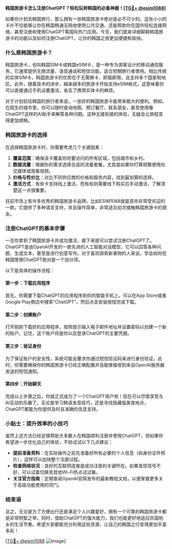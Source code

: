 **韩国旅游卡怎么注册ChatGPT？轻松玩转韩国的必备神器！[[TG💪+ @esim1088](https://t.me/s/esim1088)]**

如果你计划去韩国旅行，那么拥有一张韩国旅游卡绝对是必不可少的。这张小小的卡片不仅能够让你在韩国畅通无阻地使用公共交通，还能帮助你在国外轻松连接网络，甚至注册和使用ChatGPT等国际热门应用。今天，我们就来详细聊聊韩国旅游卡的功能以及如何注册ChatGPT，让你的韩国之旅更加便捷和愉快。

### 什么是韩国旅游卡？

韩国旅游卡，也叫韩国SIM卡或韩国eSIM卡，是一种专为游客设计的移动通信服务。它通常提供无限流量、语音通话和短信功能，适合短期旅行者使用。相比传统的实体SIM卡，韩国旅游卡的优势在于无需换卡、即插即用，且支持多个国家和地区。此外，随着技术的进步，越来越多的旅游卡开始支持eSIM格式，这意味着你可以直接通过手机设置激活，省去了携带实体卡的麻烦。

对于计划前往韩国的旅行者来说，一张好的韩国旅游卡能带来极大的便利。例如，在陌生的城市里，你可以随时查询地图、预订餐厅、联系朋友，甚至使用像ChatGPT这样的AI助手来解答各种问题。这种无缝衔接的体验，无疑会让旅程变得更加顺畅。

### 韩国旅游卡的选择

在选择韩国旅游卡时，你需要考虑几个关键因素：

1. **覆盖范围**：确保该卡覆盖你将要访问的所有区域，包括城市和乡村。
2. **数据流量**：根据你的需求选择合适的流量套餐，尤其是如果你打算频繁使用社交媒体或观看视频。
3. **价格与性价比**：对比不同供应商的价格和服务内容，找到最划算的选择。
4. **激活方式**：有些卡支持线上激活，而有些则需要线下购买后手动激活，了解清楚这一点很重要。

目前市场上有许多优秀的韩国旅游卡品牌，比如ESIM1088就是其中非常受欢迎的一款。它提供了多种语言支持，并且操作简单，非常适合初次接触韩国旅游卡的朋友。

### 注册ChatGPT的基本步骤

一旦你拿到了韩国旅游卡并成功激活，接下来就可以尝试注册ChatGPT了。ChatGPT是由OpenAI开发的一款先进的人工智能对话模型，它可以回答各种问题、生成文本，甚至是进行创意写作。对于喜欢探索新事物的人来说，学会如何在韩国使用ChatGPT绝对是一个加分项。

以下是具体的操作流程：

#### 第一步：下载应用程序
首先，你需要下载ChatGPT的应用程序到你的智能手机上。可以在App Store或者Google Play商店中搜索“ChatGPT”，然后点击安装按钮完成下载。

#### 第二步：创建账户
打开刚刚下载好的应用程序，按照提示输入电子邮件地址并设置密码以创建一个新的账户。记住，这个账户将是你以后登录ChatGPT的主要凭据。

#### 第三步：验证身份
为了保证账户的安全性，系统可能会要求你通过短信验证码来进行身份验证。此时，你需要确保你的韩国旅游卡已经正确配置并且能够接收到来自OpenAI服务器发送的短信通知。

#### 第四步：开始聊天
完成以上步骤之后，你就正式成为了一个ChatGPT用户啦！现在可以尽情享受与AI互动的乐趣了。无论是学习韩语发音技巧，还是寻找隐藏版美食地点，ChatGPT都能为你提供及时且准确的信息支持。

### 小贴士：提升效率的小技巧

虽然上述方法已经足够帮助大多数人在韩国顺利注册并使用ChatGPT，但如果你希望进一步优化自己的体验，不妨试试以下几点建议：

- **提前准备资料**：在实际操作之前先准备好所有必要的个人信息（如身份证件照片），这样可以加快整个注册过程。
- **检查网络状况**：良好的互联网连接是成功注册的关键所在。如果发现信号不好，可以试着切换至其他Wi-Fi热点试试看。
- **关注官方指南**：定期查阅OpenAI官网发布的最新教程文档，以便掌握更多关于高级功能使用的窍门。

### 结束语

总之，无论是为了方便出行还是满足个人兴趣爱好，拥有一个可靠的韩国旅游卡都是非常明智之举。同时，借助ChatGPT的强大能力，我们也能更好地适应异国他乡的生活节奏。希望大家都能充分利用这些资源，让自己的韩国之行变得更加丰富多彩！

[[TG💪+ @esim1088](https://t.me/s/esim1088) ![Image](https://i.postimg.cc/4NQfJmqS/Snipaste-2025-05-13-00-14-12.png)]